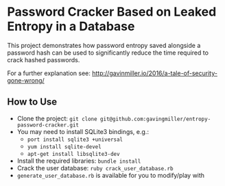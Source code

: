 # Password Cracker Based on Leaked Entropy in a Database

This project demonstrates how password entropy saved alongside a password hash can be used to significantly
reduce the time required to crack hashed passwords.

For a further explanation see: http://gavinmiller.io/2016/a-tale-of-security-gone-wrong/

## How to Use

* Clone the project: `git clone git@github.com:gavingmiller/entropy-password-cracker.git`
* You may need to install SQLite3 bindings, e.g.:
  * `port install sqlite3 +universal`
  * `yum install sqlite-devel`
  * `apt-get install libsqlite3-dev`
* Install the required libraries: `bundle install`
* Crack the user database: `ruby crack_user_database.rb`
* `generate_user_database.rb` is available for you to modify/play with
